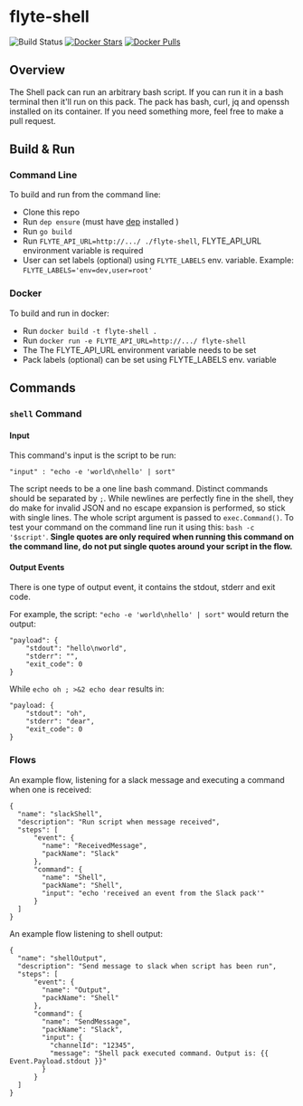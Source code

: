 # flyte-shell

![Build Status](https://travis-ci.org/ExpediaGroup/flyte-shell.svg?branch=master)
[![Docker Stars](https://img.shields.io/docker/stars/hotelsdotcom/flyte-shell.svg)](https://hub.docker.com/r/hotelsdotcom/flyte-shell)
[![Docker Pulls](https://img.shields.io/docker/pulls/hotelsdotcom/flyte-shell.svg)](https://hub.docker.com/r/hotelsdotcom/flyte-shell)

## Overview
The Shell pack can run an arbitrary bash script. If you can run it in a bash terminal then it'll run on this pack.
The pack has bash, curl, jq and openssh installed on its container. If you need something more, feel free
to make a pull request.

## Build & Run
### Command Line
To build and run from the command line:
* Clone this repo
* Run `dep ensure` (must have [dep](https://github.com/golang/dep) installed )
* Run `go build`
* Run `FLYTE_API_URL=http://.../ ./flyte-shell`, FLYTE_API_URL environment variable is required
* User can set labels (optional) using `FLYTE_LABELS` env. variable. Example: `FLYTE_LABELS='env=dev,user=root'`

### Docker
To build and run in docker:
* Run `docker build -t flyte-shell .`
* Run `docker run -e FLYTE_API_URL=http://.../ flyte-shell`
* The The FLYTE_API_URL environment variable needs to be set
* Pack labels (optional) can be set using FLYTE_LABELS env. variable

## Commands
### ```shell``` Command
#### Input
This command's input is the script to be run:
```
"input" : "echo -e 'world\nhello' | sort"
```
The script needs to be a one line bash command. Distinct commands should be separated by `;`. While newlines are
perfectly fine in the shell, they do make for invalid JSON and no escape expansion is performed, so stick with
single lines. The whole script argument is passed to `exec.Command()`. To test your command
on the command line run it using this: `bash -c '$script'`. **Single quotes are only required when running this command on
the command line, do not put single quotes around your script in the flow.**

#### Output Events
There is one type of output event, it contains the stdout, stderr and exit code.

For example, the script:
`"echo -e 'world\nhello' | sort"` would return the output:
```
"payload": {
    "stdout": "hello\nworld",
    "stderr": "",
    "exit_code": 0
}
```
While `echo oh ; >&2 echo dear` results in:
```
"payload: {
    "stdout": "oh",
    "stderr": "dear",
    "exit_code": 0
}
```
### Flows
An example flow, listening for a slack message and executing a command when one is received:
```
{
  "name": "slackShell",
  "description": "Run script when message received",
  "steps": [
      "event": {
        "name": "ReceivedMessage",
        "packName": "Slack"
      }, 
      "command": {
        "name": "Shell",
        "packName": "Shell",
        "input": "echo 'received an event from the Slack pack'"
      }
  ]
}
```

An example flow listening to shell output:
```
{
  "name": "shellOutput",
  "description": "Send message to slack when script has been run",
  "steps": [
      "event": {
        "name": "Output",
        "packName": "Shell"
      }, 
      "command": {
        "name": "SendMessage",
        "packName": "Slack",
        "input": {
          "channelId": "12345",
          "message": "Shell pack executed command. Output is: {{ Event.Payload.stdout }}"
        }
      }
  ]
}
```

